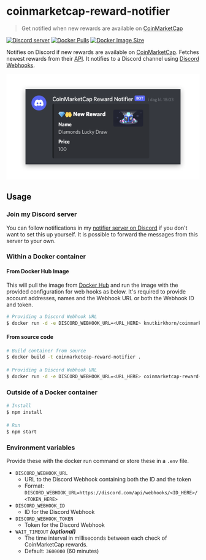 # coinmarketcap-reward-notifier

> Get notified when new rewards are available on [CoinMarketCap](https://coinmarketcap.com/)

[![Discord server](https://img.shields.io/discord/891699682961686549?color=5865F2&logo=discord&logoColor=white)](https://discord.gg/CBtDPB5eFE) [![Docker Pulls](https://img.shields.io/docker/pulls/knutkirkhorn/coinmarketcap-reward-notifier)](https://hub.docker.com/r/knutkirkhorn/coinmarketcap-reward-notifier) [![Docker Image Size](https://badgen.net/docker/size/knutkirkhorn/coinmarketcap-reward-notifier)](https://hub.docker.com/r/knutkirkhorn/coinmarketcap-reward-notifier)

Notifies on Discord if new rewards are available on [CoinMarketCap](https://coinmarketcap.com/). Fetches newest rewards from their [API](https://api.coinmarketcap.com/shop/v3/product/list). It notifies to a Discord channel using [Discord Webhooks](https://discord.com/developers/docs/resources/webhook).

<div align="center">
	<img src="https://raw.githubusercontent.com/knutkirkhorn/coinmarketcap-reward-notifier/main/media/example.png" alt="CoinMarketCap reward notification example">
</div>

## Usage

### Join my Discord server

You can follow notifications in my [notifier server on Discord](https://discord.gg/CBtDPB5eFE) if you don't want to set this up yourself. It is possible to forward the messages from this server to your own.

### Within a Docker container

#### From Docker Hub Image

This will pull the image from [Docker Hub](https://hub.docker.com/) and run the image with the provided configuration for web hooks as below. It's required to provide account addresses, names and the Webhook URL or both the Webhook ID and token.

```sh
# Providing a Discord Webhook URL
$ docker run -d -e DISCORD_WEBHOOK_URL=<URL_HERE> knutkirkhorn/coinmarketcap-reward-notifier
```

#### From source code

```sh
# Build container from source
$ docker build -t coinmarketcap-reward-notifier .

# Providing a Discord Webhook URL
$ docker run -d -e DISCORD_WEBHOOK_URL=<URL_HERE> coinmarketcap-reward-notifier
```

### Outside of a Docker container

```sh
# Install
$ npm install

# Run
$ npm start
```

### Environment variables

Provide these with the docker run command or store these in a `.env` file.

- `DISCORD_WEBHOOK_URL`
    - URL to the Discord Webhook containing both the ID and the token
    - Format: `DISCORD_WEBHOOK_URL=https://discord.com/api/webhooks/<ID_HERE>/<TOKEN_HERE>`
- `DISCORD_WEBHOOK_ID`
    - ID for the Discord Webhook
- `DISCORD_WEBHOOK_TOKEN`
    - Token for the Discord Webhook
- `WAIT_TIMEOUT` ***(optional)***
    - The time interval in milliseconds between each check of CoinMarketCap rewards.
    - Default: `3600000` (60 minutes)
